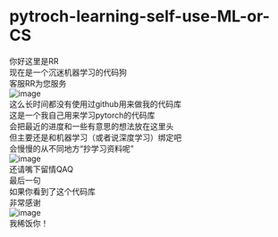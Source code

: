 # pytroch-learning-self-use-ML-or-CS
你好这里是RR  
现在是一个沉迷机器学习的代码狗  
客服RR为您服务  
![image](https://github.com/user-attachments/assets/6dff3ff9-7672-48bb-9bb3-87dae84440de)  
这么长时间都没有使用过github用来做我的代码库  
这是一个我自己用来学习pytorch的代码库  
会把最近的进度和一些有意思的想法放在这里头  
但主要还是和机器学习（或者说深度学习）绑定吧  
会慢慢的从不同地方“抄学习资料呢”  
![image](https://github.com/user-attachments/assets/0460e64d-8b34-467b-a52d-050d60f32dce)  
还请嘴下留情QAQ  
最后一句  
如果你看到了这个代码库  
非常感谢  
![image](https://github.com/user-attachments/assets/946e6a78-b313-418d-9714-d4d137fb185e)  
我稀饭你！  
